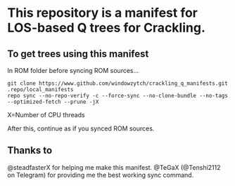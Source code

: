 # This repository is a manifest for LOS-based Q trees for Crackling.

## To get trees using this manifest
In ROM folder before syncing ROM sources...
```
git clone https://www.github.com/windowzytch/crackling_q_manifests.git .repo/local_manifests
repo sync --no-repo-verify -c --force-sync --no-clone-bundle --no-tags --optimized-fetch --prune -jX
```
X=Number of CPU threads

After this, continue as if you synced ROM sources.

## Thanks to
@steadfasterX for helping me make this manifest.
@TeGaX (@Tenshi2112 on Telegram) for providing me the best working sync command.
